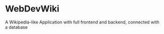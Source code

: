 # WebDevWiki
A Wikipedia-like Application with full frontend and backend, connected with a database 

